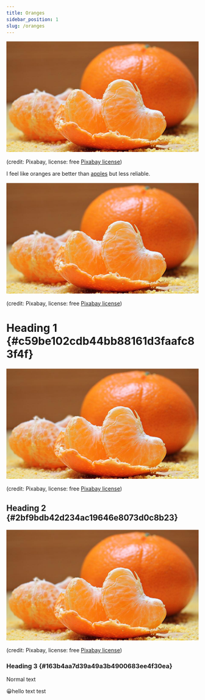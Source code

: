 ```yaml
---
title: Oranges
sidebar_position: 1
slug: /oranges
---
```




![](./2091252224.png)


(credit: Pixabay, license: free [Pixabay license](https://pixabay.com/service/license/))


I feel like oranges are better than [apples](/d3f3d4dd-534e-46b8-86c1-975a616982bd) but less reliable.


![](./2091252224.png)


(credit: Pixabay, license: free [Pixabay license](https://pixabay.com/service/license/))


# Heading 1 {#c59be102cdb44bb88161d3faafc83f4f}


![](./2091252224.png)


(credit: Pixabay, license: free [Pixabay license](https://pixabay.com/service/license/))


## Heading 2 {#2bf9bdb42d234ac19646e8073d0c8b23}


![](./2091252224.png)


(credit: Pixabay, license: free [Pixabay license](https://pixabay.com/service/license/))


### Heading 3 {#163b4aa7d39a49a3b4900683ee4f30ea}


Normal text


😀hello text test


